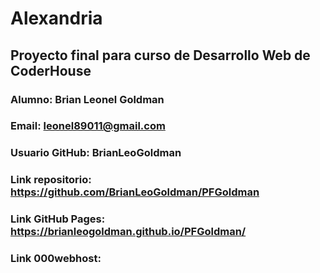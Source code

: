 # Alexandria

## Proyecto final para curso de Desarrollo Web de CoderHouse

### Alumno: Brian Leonel Goldman
### Email: leonel89011@gmail.com
### Usuario GitHub: BrianLeoGoldman

### Link repositorio: https://github.com/BrianLeoGoldman/PFGoldman
### Link GitHub Pages: https://brianleogoldman.github.io/PFGoldman/
### Link 000webhost:

